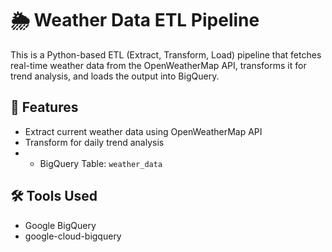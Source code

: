 # 🌦️ Weather Data ETL Pipeline

This is a Python-based ETL (Extract, Transform, Load) pipeline that fetches real-time weather data from the OpenWeatherMap API, transforms it for trend analysis, and loads the output into BigQuery.

## 🔧 Features
- Extract current weather data using OpenWeatherMap API
- Transform for daily trend analysis
- - BigQuery Table: `weather_data`

## 🛠️ Tools Used
- Google BigQuery
- google-cloud-bigquery
